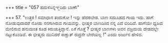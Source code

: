 +++
title = "057 ಹದುಳಿಸಿನ್ನಞ್ಜದಿರು ಬಾಣೌ"

+++
57. "ಉತ್ತರ ! ಸಮಾಧಾನ ತಂದುಕೋ ! ಇನ್ನು ಹೆದರಬೇಡ. ಬಾಣ ಸಮೂಹದ ಗಾಯ ಇದು. ಹಾಗೆ ನೋಡುವುದಾದರೆ ನೋಡು ನನಗಾಗಿರುವ ಗಾಯವನ್ನು. ಭೀಷ್ಮರ ಬಾಣದಿಂದ ನನ್ನ ಎದೆ ಬಿರಿದಿದೆ. ಹಾಗೆಯೇ ಧ್ವಜದ ಮೇಲಿರುವ ಹನುಮಂತ ಕೂಡ ಕಿರುಚುತ್ತಿದ್ದಾನೆ. ಏಕೆ ಗೊತ್ತೆ ? ಭೀಷ್ಮರ ಬಾಣಗಳು ಅವನ ವಜ್ರಮಯ ದೇಹದಲ್ಲೇ ನಟ್ಟುಕೊಂಡಿವೆ. ಈ ಭೀಷ್ಮರು ಮುನಿದರೆ ಸಾಕ್ಷಾತ್ ರುದ್ರನೇ ಬೇರೆಯಲ್ಲ !" ಎಂದು ಅರ್ಜುನ ಹೇಳಿದ.
